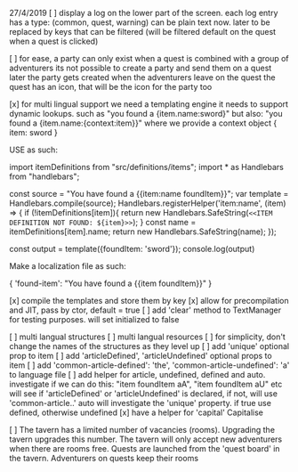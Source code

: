 27/4/2019
[ ] display a log on the lower part of the screen.
  each log entry has a type: (common, quest, warning)
  can be plain text now. later to be replaced by keys that
  can be filtered (will be filtered default on the quest when a quest is clicked)

[ ] for ease, a party can only exist when a quest is combined with a group of adventurers
  its not possible to create a party and send them on a quest later
  the party gets created when the adventurers leave on the quest
  the quest has an icon, that will be the icon for the party too

[x] for multi lingual support we need a templating engine
  it needs to support dynamic lookups. such as
  "you found a {item.name:sword}"
  but also:
  "you found a {item.name:{context:item}}"
  where we provide a context object { item: sword }

USE as such:

import itemDefinitions from "src/definitions/items";
import * as Handlebars from "handlebars";

const source = "You have found a {{item:name foundItem}}";
var template = Handlebars.compile(source);
Handlebars.registerHelper('item:name', (item) => {
    if (!itemDefinitions[item]){ 
        return new Handlebars.SafeString(`<<ITEM DEFINITION NOT FOUND: ${item}>>`);
    }
    const name = itemDefinitions[item].name;
    return new Handlebars.SafeString(name);
});

const output = template({foundItem: 'sword'});
console.log(output)

Make a localization file as such:

{ 'found-item': "You have found a {{item foundItem}}" }

[x] compile the templates and store them by key
[x] allow for precompilation and JIT, pass by ctor, default = true
[ ] add 'clear' method to TextManager for testing purposes. will set initialized to false


[ ] multi langual structures
[ ] multi langual resources
[ ] for simplicity, don't change the names of the structures as they level up
[ ] add 'unique' optional prop to item
[ ] add 'articleDefined', 'articleUndefined' optional props to item
[ ] add 'common-article-defined': 'the', 'common-article-undefined': 'a' to language file
[ ] add helper for article, undefined, defined and auto. investigate if we can do this: "item foundItem aA", "item foundItem aU" etc
    will see if 'articleDefined' or 'articleUndefined' is declared, if not, will use 'common-article..'
    auto will investigate the 'unique' property. if true use defined, otherwise undefined
[x] have a helper for 'capital' Capitalise

[ ] The tavern has a limited number of vacancies (rooms). Upgrading the tavern upgrades this number.
    The tavern will only accept new adventurers when there are rooms free.
    Quests are launched from the 'quest board' in the tavern. Adventurers on quests keep their rooms
